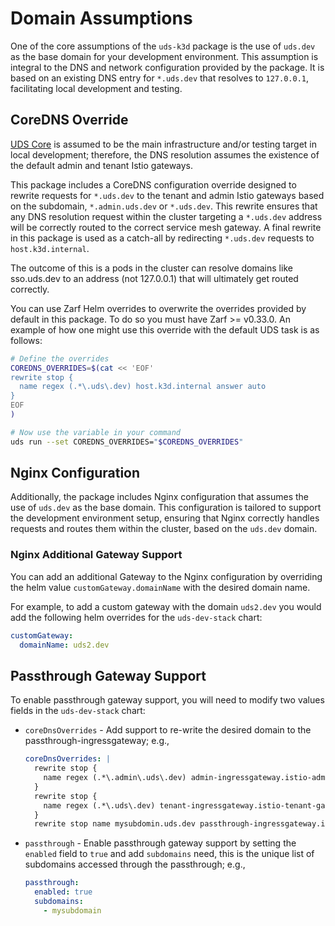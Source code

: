 # Domain Assumptions

One of the core assumptions of the `uds-k3d` package is the use of `uds.dev` as the base domain for your development environment. This assumption is integral to the DNS and network configuration provided by the package. It is based on an existing DNS entry for `*.uds.dev` that resolves to `127.0.0.1`, facilitating local development and testing.

## CoreDNS Override

[UDS Core](https://github.com/defenseunicorns/uds-core) is assumed to be the main infrastructure and/or testing target in local development; therefore, the DNS resolution assumes the existence of the default admin and tenant Istio gateways.

This package includes a CoreDNS configuration override designed to rewrite requests for `*.uds.dev` to the tenant and admin Istio gateways based on the subdomain, `*.admin.uds.dev` or `*.uds.dev`. This rewrite ensures that any DNS resolution request within the cluster targeting a `*.uds.dev` address will be correctly routed to the correct service mesh gateway. A final rewrite in this package is used as a catch-all by redirecting `*.uds.dev` requests to `host.k3d.internal`.

The outcome of this is a pods in the cluster can resolve domains like sso.uds.dev to an address (not 127.0.0.1) that will ultimately get routed correctly.

You can use Zarf Helm overrides to overwrite the overrides provided by default in this package. To do so you must have Zarf >= v0.33.0. An example of how one might use this override with the default UDS task is as follows:

```bash
# Define the overrides
COREDNS_OVERRIDES=$(cat << 'EOF'
rewrite stop {
  name regex (.*\.uds\.dev) host.k3d.internal answer auto
}
EOF
)

# Now use the variable in your command
uds run --set COREDNS_OVERRIDES="$COREDNS_OVERRIDES"
```

## Nginx Configuration

Additionally, the package includes Nginx configuration that assumes the use of `uds.dev` as the base domain. This configuration is tailored to support the development environment setup, ensuring that Nginx correctly handles requests and routes them within the cluster, based on the `uds.dev` domain.

### Nginx Additional Gateway Support

You can add an additional Gateway to the Nginx configuration by overriding the helm value `customGateway.domainName` with the desired domain name.

For example, to add a custom gateway with the domain `uds2.dev` you would add the following helm overrides for the `uds-dev-stack` chart:

```yaml
customGateway:
  domainName: uds2.dev
```

## Passthrough Gateway Support

To enable passthrough gateway support, you will need to modify two values fields in the `uds-dev-stack` chart:

* `coreDnsOverrides` - Add support to re-write the desired domain to the passthrough-ingressgateway; e.g.,
  ```yaml
  coreDnsOverrides: |
    rewrite stop {
      name regex (.*\.admin\.uds\.dev) admin-ingressgateway.istio-admin-gateway.svc.cluster.local answer auto
    }
    rewrite stop {
      name regex (.*\.uds\.dev) tenant-ingressgateway.istio-tenant-gateway.svc.cluster.local answer auto
    }
    rewrite stop name mysubdomin.uds.dev passthrough-ingressgateway.istio-passthrough-gateway.svc.cluster.local
  ```
  
* `passthrough` - Enable passthrough gateway support by setting the `enabled` field to `true` and add `subdomains` need, this is the unique list of subdomains accessed through the passthrough; e.g.,
  ```yaml
  passthrough:
    enabled: true
    subdomains:
      - mysubdomain
  ```